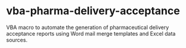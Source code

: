 # vba-pharma-delivery-acceptance
VBA macro to automate the generation of pharmaceutical delivery acceptance reports using Word mail merge templates and Excel data sources.
